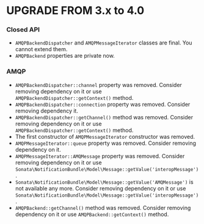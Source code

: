UPGRADE FROM 3.x to 4.0
=======================

### Closed API

* `AMQPBackendDispatcher` and `AMQPMessageIterator` classes are final. You cannot extend them.
* `AMQPBackend` properties are private now.

### AMQP

* `AMQPBackendDispatcher::channel` property was removed. Consider removing dependency on it or use `AMQPBackendDispatcher::getContext()` method.
*  `AMQPBackendDispatcher::connection` property was removed. Consider removing dependency it.
*  `AMQPBackendDispatcher::getChannel()` method was removed. Consider removing dependency on it or use `AMQPBackendDispatcher::getContext()` method.
* The first constructor of `AMQPMessageIterator` constructor was removed.
* `AMQPMessageIterator::queue` property was removed. Consider removing dependency on it.
* `AMQPMessageIterator::AMQMessage` property was removed. Consider removing dependency on it or use `Sonata\NotificationBundle\Model\Message::getValue('interopMessage')`.
* `Sonata\NotificationBundle\Model\Message::getValue('AMQMessage')` is not available any more. Consider removing dependency on it or use `Sonata\NotificationBundle\Model\Message::getValue('interopMessage')`.
*  `AMQPBackend::getChannel()` method was removed. Consider removing dependency on it or use `AMQPBackend::getContext()` method.
